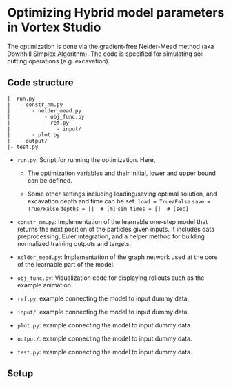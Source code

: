 # Optimizing Hybrid model parameters in Vortex Studio

The optimization is done via the gradient-free Nelder-Mead method (aka Downhill Simplex Algorithm). The code is specified for simulating soil cutting operations (e.g. excavation).


## Code structure

```
|- run.py
|   - constr_nm.py
|       - nelder_mead.py
|           - obj_func.py
|           - ref.py
|               - input/
|       - plot.py
|   - output/
|- test.py
```

* `run.py`: Script for running the optimization. Here,

    * The optimization variables and their initial, lower and upper bound can be defined.

    * Some other settings including loading/saving optimal solution, and excavation depth and time can be set.
        `load = True/False`
        `save = True/False`
        `depths = []  # [m]`
        `sim_times = []  # [sec]`


* `constr_nm.py`: Implementation of the learnable one-step model that returns the next position of the particles given inputs. It includes data preprocessing, Euler integration, and a helper method for building normalized training outputs and targets.

* `nelder_mead.py`: Implementation of the graph network used at the core of the learnable part of the model.

* `obj_func.py`: Visualization code for displaying rollouts such as the example animation.

* `ref.py`: example connecting the model to input dummy data.

* `input/`: example connecting the model to input dummy data.

* `plot.py`: example connecting the model to input dummy data.

* `output/`: example connecting the model to input dummy data.

* `test.py`: example connecting the model to input dummy data.


## Setup